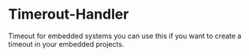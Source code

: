 # Timerout-Handler
Timeout for embedded systems 
you can use this if you want to create a timeout in your embedded projects.
